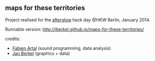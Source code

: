 
## maps for these territories

Project realised for the [afterglow][] hack day @HKW Berlin, January 2014.

Runnable version: http://jberkel.github.io/maps-for-these-territories/

credits:
  
  * [Fabien Artal][] (sound programming, data analysis)
  * [Jan Berkel][] (graphics + data)
  

[Fabien Artal]: https://github.com/fabien-artal
[Jan Berkel]: https://github.com/jberkel
[afterglow]: http://arthackday.net/events/afterglow

